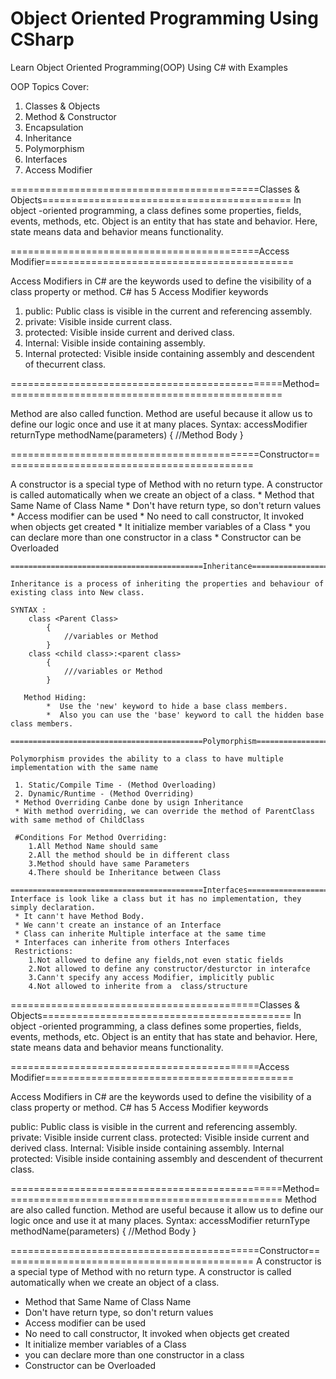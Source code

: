 # Object Oriented Programming Using CSharp

Learn Object Oriented Programming(OOP) Using C# with Examples

OOP Topics Cover:
  1. Classes & Objects
  2. Method & Constructor
  3. Encapsulation
  4. Inheritance
  5. Polymorphism
  6. Interfaces
  7. Access Modifier
  
 ===========================================Classes & Objects===========================================
  In object -oriented programming, a class defines some properties, fields, events, methods, etc.
  Object is an entity that has state and behavior. Here, state means data and behavior means functionality.
  
  ===========================================Access Modifier===========================================
  
  Access Modifiers in C# are the keywords used to define the visibility of a class property or method.
  C# has 5 Access Modifier keywords
   1. public: Public class is visible in the current and referencing assembly.
   2. private: Visible inside current class.
   3. protected: Visible inside current and derived class.
   4. Internal: Visible inside containing assembly.
   5. Internal protected: Visible inside containing assembly and descendent of thecurrent class.
  
  
  ===============================================Method================================================
  
  Method are also called function. Method are useful because it allow us to define our logic once and use it at many places.
    Syntax:
      accessModifier returnType methodName(parameters)
      {
        //Method Body
      }
  
   ===========================================Constructor============================================
   
   A constructor is a special type of Method with no return type. A constructor is called automatically when we create an object of a class. 
        * Method that Same Name of Class Name
        * Don't have return type, so don't return values
        * Access modifier can be used
        * No need to call constructor, It invoked when objects get created
        * It initialize member variables of a Class
        * you can declare more than one constructor in a class
        * Constructor can be Overloaded
        
    ===========================================Inheritance===========================================
    
    Inheritance is a process of inheriting the properties and behaviour of existing class into New class.
     
    SYNTAX :
        class <Parent Class>
            {
                //variables or Method
            }
        class <child class>:<parent class>
            {
                ///variables or Method
            }
 
       Method Hiding:
            *  Use the 'new' keyword to hide a base class members.
            *  Also you can use the 'base' keyword to call the hidden base class members.
       
    ===========================================Polymorphism===========================================
    
    Polymorphism provides the ability to a class to have multiple implementation with the same name
     
     1. Static/Compile Time - (Method Overloading)     
     2. Dynamic/Runtime - (Method Overriding)
     * Method Overriding Canbe done by usign Inheritance
     * With method overriding, we can override the method of ParentClass with same method of ChildClass
     
     #Conditions For Method Overriding:
        1.All Method Name should same           
        2.All the method should be in different class
        3.Method should have same Parameters    
        4.There should be Inheritance between Class
        
    ===========================================Interfaces=========================================== 
    Interface is look like a class but it has no implementation, they simply declaration.
     * It cann't have Method Body. 
     * We cann't create an instance of an Interface
     * Class can inherite Multiple interface at the same time
     * Interfaces can inherite from others Interfaces
     Restrictions:
        1.Not allowed to define any fields,not even static fields
        2.Not allowed to define any constructor/desturctor in interafce
        3.Cann't specify any access Modifier, implicitly public
        4.Not allowed to inherite from a  class/structure
    
  ===========================================Classes & Objects===========================================
  In object -oriented programming, a class defines some properties, fields, events, methods, etc. 
  Object is an entity that has state and behavior. Here, state means data and behavior means functionality.

  ===========================================Access Modifier===========================================

  Access Modifiers in C# are the keywords used to define the visibility of a class property or method. C# has 5 Access Modifier keywords

  public: Public class is visible in the current and referencing assembly.
  private: Visible inside current class.
  protected: Visible inside current and derived class.
  Internal: Visible inside containing assembly.
  Internal protected: Visible inside containing assembly and descendent of thecurrent class.
  
  ===============================================Method================================================
  Method are also called function. Method are useful because it allow us to define our logic once and use it at many places. 
  Syntax: 
    accessModifier returnType methodName(parameters)
    { 
      //Method Body
    }

  ===========================================Constructor============================================
  A constructor is a special type of Method with no return type. A constructor is called automatically when we create an object of a class. 
  * Method that Same Name of Class Name 
  * Don't have return type, so don't return values 
  * Access modifier can be used 
  * No need to call constructor, It invoked when objects get created 
  * It initialize member variables of a Class 
  * you can declare more than one constructor in a class 
  * Constructor can be Overloaded
        
        
